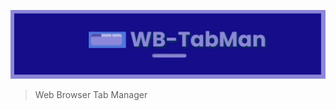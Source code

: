 <p align="center">
    <a href="https:/github.com/PrashanthaTP/wb-tabman">
        <img src="docs/wb-tabman-logo.png" alt="wb-tabman-logo"/>
    </a>
</p>

> Web Browser Tab Manager
